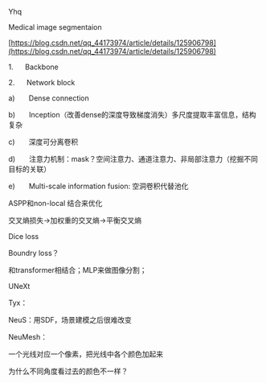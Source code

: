 Yhq

Medical image segmentaion

[https://blog.csdn.net/qq_44173974/article/details/125906798](https://blog.csdn.net/qq_44173974/article/details/125906798)

1.      Backbone

2.      Network block

a)       Dense connection

b)       Inception（改善dense的深度导致梯度消失）多尺度提取丰富信息，结构复杂

c)       深度可分离卷积

d)       注意力机制：mask？空间注意力、通道注意力、非局部注意力（挖掘不同目标的关联）

e)       Multi-scale information fusion: 空洞卷积代替池化

ASPP和non-local 结合来优化

交叉熵损失->加权重的交叉熵->平衡交叉熵

Dice loss

Boundry loss？

和transformer相结合；MLP来做图像分割；

UNeXt

Tyx：

NeuS：用SDF，场景建模之后很难改变

NeuMesh：

一个光线对应一个像素，把光线中各个颜色加起来

为什么不同角度看过去的颜色不一样？